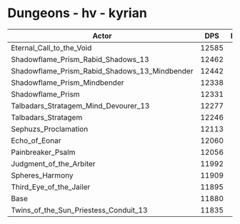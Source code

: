 # Dungeons - hv - kyrian
| Actor | DPS | Increase |
|---|:---:|:---:|
|Eternal_Call_to_the_Void|12585|5.93%|
|Shadowflame_Prism_Rabid_Shadows_13|12462|4.90%|
|Shadowflame_Prism_Rabid_Shadows_13_Mindbender|12442|4.73%|
|Shadowflame_Prism_Mindbender|12338|3.86%|
|Shadowflame_Prism|12331|3.80%|
|Talbadars_Stratagem_Mind_Devourer_13|12277|3.34%|
|Talbadars_Stratagem|12246|3.08%|
|Sephuzs_Proclamation|12113|1.96%|
|Echo_of_Eonar|12060|1.52%|
|Painbreaker_Psalm|12056|1.48%|
|Judgment_of_the_Arbiter|11992|0.94%|
|Spheres_Harmony|11909|0.24%|
|Third_Eye_of_the_Jailer|11895|0.13%|
|Base|11880|0.00%|
|Twins_of_the_Sun_Priestess_Conduit_13|11835|-0.38%|
